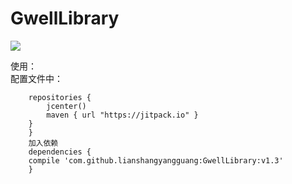 # GwellLibrary
[![](https://jitpack.io/v/lianshangyangguang/GwellLibrary.svg)](https://jitpack.io/#lianshangyangguang/GwellLibrary)  

使用：<br>
配置文件中：  
``` allprojects {
    repositories {
        jcenter()
        maven { url "https://jitpack.io" }
    }
    }                                          
    加入依赖
    dependencies {
    compile 'com.github.lianshangyangguang:GwellLibrary:v1.3'
    }
